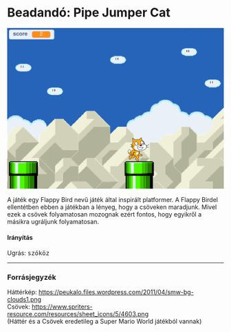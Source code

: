 # Beadandó: Pipe Jumper Cat #
![Játék képernyőkép](https://github.com/norbert204/Prog1-Beadando-PipeJumperCat/blob/main/screenshots/game.png?raw=true)

A játék egy Flappy Bird nevű játék által inspirált platformer. A Flappy Birdel ellentétben ebben a játékban a lényeg, hogy a csöveken maradjunk. Mivel ezek a csövek folyamatosan mozognak ezért fontos, hogy egyikről a másikra ugráljunk folyamatosan.

#### Irányítás ####
Ugrás: <kbd>szóköz</kbd>

---
### Forrásjegyzék ###
Háttérkép: <https://peukalo.files.wordpress.com/2011/04/smw-bg-clouds1.png> \
Csövek: <https://www.spriters-resource.com/resources/sheet_icons/5/4603.png> \
(Háttér és a Csövek eredetileg a Super Mario World játékból vannak)

